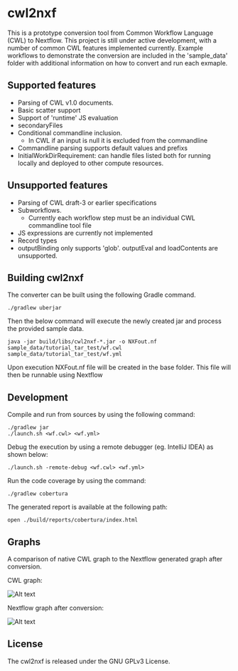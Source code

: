 cwl2nxf
========

This is a prototype conversion tool from Common Workflow Language (CWL) to Nextflow. This project is still under active development, with a number of common CWL features implemented currently. Example workflows to demonstrate the conversion are included in the 'sample_data' folder with additional information on how to convert and run each exmaple. 

Supported features
-----------
* Parsing of CWL v1.0 documents. 
* Basic scatter support
* Support of 'runtime' JS evaluation
* secondaryFiles
* Conditional commandline inclusion.
	* In CWL if an input is null it is excluded from the commandline
* Commandline parsing supports default values and prefixs 
* InitialWorkDirRequirement: can handle files listed both for running locally and deployed to other compute resources. 

Unsupported features
-----------
* Parsing of CWL draft-3 or earlier specifications
* Subworkflows.
	* Currently each workflow step must be an individual CWL commandline tool file
* JS expressions are currently not implemented
* Record types
* outputBinding only supports 'glob'. outputEval and loadContents are unsupported.

Building cwl2nxf
-----------

The converter can be built using the following Gradle command. 
```
./gradlew uberjar
```

Then the below command will execute the newly created jar and process the provided sample data.
```
java -jar build/libs/cwl2nxf-*.jar -o NXFout.nf sample_data/tutorial_tar_test/wf.cwl sample_data/tutorial_tar_test/wf.yml 
```
Upon execution NXFout.nf file will be created in the base folder. This file will then be runnable using Nextflow


Development 
-----------

Compile and run from sources by using the following command:

```
./gradlew jar 
./launch.sh <wf.cwl> <wf.yml>
````

Debug the execution by using a remote debugger (eg. IntelliJ IDEA) as shown below: 

```
./launch.sh -remote-debug <wf.cwl> <wf.yml>
```


Run the code coverage by using the command: 

```
./gradlew cobertura  
```

The generated report is available at the following path: 

```
open ./build/reports/cobertura/index.html
```

Graphs
-----------
A comparison of native CWL graph to the Nextflow generated graph after conversion. 

CWL graph:

![Alt text](docs/CWL_graph.png "CWL workflow graph")

Nextflow graph after conversion:

![Alt text](docs/Nextflow_graph.png "Converted Nextflow graph")

License
-----------
The cwl2nxf is released under the GNU GPLv3 License.
 
